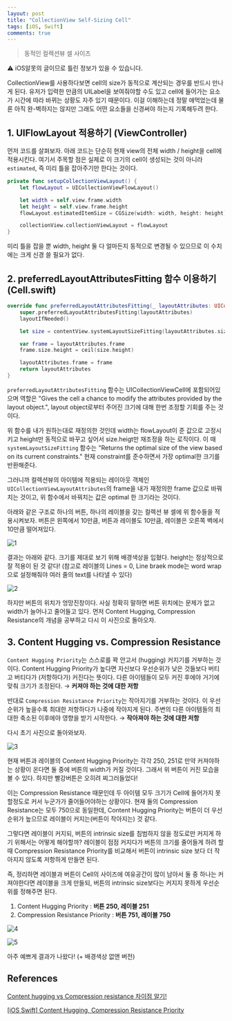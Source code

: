 ```yaml
---
layout: post
title: "CollectionView Self-Sizing Cell"
tags: [iOS, Swift]
comments: true
---
```


> 동적인 컬렉션뷰 셀 사이즈  

⚠ iOS알못의 글이므로 틀린 정보가 있을 수 있습니다.  

CollectionView를 사용하다보면 cell의 size가 동적으로 계산되는 경우를 반드시 만나게 된다. 유저가 입력한 만큼의 UILabel을 보여줘야할 수도 있고 cell에 들어가는 요소가 시간에 따라 바뀌는 상황도 자주 있기 때문이다. 이걸 이해하는데 정말 애먹었는데 물론 아직 완-벽하지는 않지만 그래도 어떤 요소들을 신경써야 하는지 기록해두려 한다.

## 1. UIFlowLayout 적용하기 (ViewController)

먼저 코드를 살펴보자. 아래 코드는 단순히 현재 view의 전체 width / height을 cell에 적용시킨다. 여기서 주목할 점은 실제로 이 크기의 cell이 생성되는 것이 아니라 `estimated`, 즉 미리 틀을 잡아주기만 한다는 것이다.

```swift
private func setupCollectionViewLayout() {
    let flowLayout = UICollectionViewFlowLayout()

    let width = self.view.frame.width
    let height = self.view.frame.height
    flowLayout.estimatedItemSize = CGSize(width: width, height: height)

    collectionView.collectionViewLayout = flowLayout
}
```

미리 틀을 잡을 뿐 width, height 둘 다 얼마든지 동적으로 변경될 수 있으므로 이 수치에는 크게 신경 쓸 필요가 없다.

## 2. preferredLayoutAttributesFitting 함수 이용하기 (Cell.swift)

```swift
override func preferredLayoutAttributesFitting(_ layoutAttributes: UICollectionViewLayoutAttributes) -> UICollectionViewLayoutAttributes {
    super.preferredLayoutAttributesFitting(layoutAttributes)
    layoutIfNeeded()

    let size = contentView.systemLayoutSizeFitting(layoutAttributes.size)

    var frame = layoutAttributes.frame
    frame.size.height = ceil(size.height)

	layoutAttributes.frame = frame
    return layoutAttributes
}
```

`preferredLayoutAttributesFitting` 함수는 UICollectionViewCell에 포함되어있으며 역할은 "Gives the cell a chance to modify the attributes provided by the layout object.", layout object로부터 주어진 크기에 대해 한번 조정할 기회를 주는 것이다.

위 함수를 내가 원하는대로 재정의한 것인데 width는 flowLayout이 준 값으로 고정시키고 height만 동적으로 바꾸고 싶어서 size.heigt만 재조정을 하는 로직이다. 이 때 `systemLayoutSizeFitting` 함수는 "Returns the optimal size of the view based on its current constraints." 현재 constraint를 준수하면서 가장 optimal한 크기를 반환해준다.

그러니까 컬렉션뷰의 아이템에 적용되는 레이아웃 객체인 `UICollectionViewLayoutAttributes`의 frame을 내가 재정의한 frame 값으로 바꿔치는 것이고, 위 함수에서 바꿔치는 값은 optimal 한 크기라는 것이다.

아래와 같은 구조로 하나의 버튼, 하나의 레이블을 갖는 컬렉션 뷰 셀에 위 함수들을 적용시켜보자. 버튼은 왼쪽에서 10만큼, 버튼과 레이블도 10만큼, 레이블은 오른쪽 벽에서 10만큼 떨어져있다.

![1](https://user-images.githubusercontent.com/35067611/104598784-54b53680-56ba-11eb-8fb2-70303ea046b2.png)

결과는 아래와 같다. 크기를 제대로 보기 위해 배경색상을 입혔다. height는 정상적으로 잘 적용이 된 것 같다! (참고로 레이블의 Lines = 0, Line braek mode는 word wrap으로 설정해줘야 여러 줄의 text를 나타낼 수 있다)

![2](https://user-images.githubusercontent.com/35067611/104598796-567efa00-56ba-11eb-88d0-774908f59a01.png)

하지만 버튼의 위치가 엉망진창이다. 사실 정확히 말하면 버튼 위치에는 문제가 없고 width가 늘어나고 줄어들고 있다. 먼저 Content Hugging, Compression Resistance의 개념을 공부하고 다시 이 사진으로 돌아오자.

## 3. Content Hugging vs. Compression Resistance

`Content Hugging Priority`는 스스로를 꽉 안고서 (hugging) 커지기를 거부하는 것이다. Content Hugging Priority가 높다면 자신보다 우선순위가 낮은 것들보다 버티고 버티다가 (저항하다가) 커진다는 뜻이다. 다른 아이템들이 모두 커진 후에야 거기에 맞춰 크기가 조정된다. → **커져야 하는 것에 대한 저항**

반대로 `Compression Resistance Priority`는 작아지기를 거부하는 것이다. 이 우선순위가 높을수록 최대한 저항하다가 나중에 작아지게 된다. 주변의 다른 아이템들의 최대한 축소된 이후에야 영향을 받기 시작한다. → **작아져야 하는 것에 대한 저항**

다시 초기 사진으로 돌아와보자.

![3](https://user-images.githubusercontent.com/35067611/104598813-5979ea80-56ba-11eb-9885-51b0f8119b66.png)

현재 버튼과 레이블의 Content Hugging Priority는 각각 250, 251로 만약 커져야하는 상황이 온다면 둘 중에 버튼의 width가 커질 것이다. 그래서 위 버튼이 커진 모습을 볼 수 있다. 하지만 빨강버튼은 오히려 찌그러들었다!

이는 Compression Resistance 때문인데 두 아이템 모두 크기가 Cell에 들어가지 못할정도로 커서 누군가가 줄어들어야하는 상황이다. 현재 둘의 Compression Resistance는 모두 750으로 동일한데, Content Hugging Priority는 버튼이 더 우선순위가 높으므로 레이블이 커지는(버튼이 작아지는) 것 같다.

그렇다면 레이블이 커지되, 버튼의 intrinsic size를 침범하지 않을 정도로만 커지게 하기 위해서는 어떻게 해야할까? 레이블이 점점 커지다가 버튼의 크기를 줄어들게 하려 할 때 Compression Resistance Priority를 비교해서 버튼이 intrinsic size 보다 더 작아지지 않도록 저항하게 만들면 된다.

즉, 정리하면 레이블과 버튼이 Cell의 사이즈에 여유공간이 많이 남아서 둘 중 하나는 커져야한다면 레이블을 크게 만들되, 버튼의 intrinsic size보다는 커지지 못하게 우선순위를 정해주면 된다.

1. Content Hugging Priority : **버튼 250, 레이블 251**
2. Compression Resistance Priority : **버튼 751, 레이블 750**

![4](https://user-images.githubusercontent.com/35067611/104598816-5aab1780-56ba-11eb-841b-0e8f0c7a4eb0.png)

![5](https://user-images.githubusercontent.com/35067611/104598819-5bdc4480-56ba-11eb-9d00-43c4935d8be9.png)

아주 예쁘게 결과가 나왔다! (+ 배경색상 없앤 버전)

## References

[Content hugging vs Compression resistance 차이점 알기!](https://ontheswift.tistory.com/21)

[[iOS Swift] Content Hugging, Compression Resistance Priority](https://m.blog.naver.com/PostView.nhn?blogId=jdub7138&logNo=220963551062&proxyReferer=https:%2F%2Fwww.google.com%2F)

